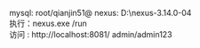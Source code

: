 mysql: root/qianjin51@
nexus: D:\nexus-3.14.0-04  
 执行：nexus.exe /run    
 访问 : http://localhost:8081/  admin/admin123   